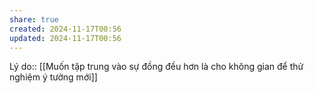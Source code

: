 ```yaml
---
share: true
created: 2024-11-17T00:56
updated: 2024-11-17T00:56
---
```

Lý do:: [[Muốn tập trung vào sự đồng đều hơn là cho không gian để thử nghiệm ý tưởng mới]]